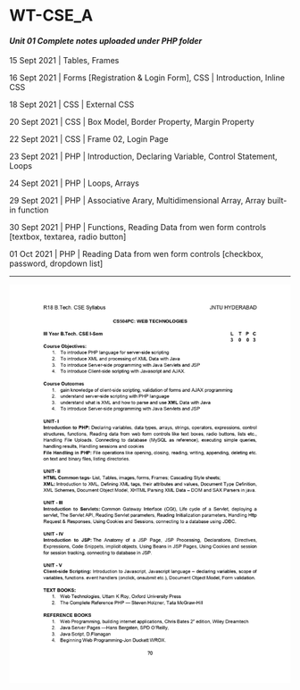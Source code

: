 # WT-CSE_A
#### _Unit 01 Complete notes uploaded under PHP folder_

15 Sept 2021 | Tables, Frames

16 Sept 2021 | Forms [Registration & Login Form], CSS | Introduction, Inline CSS

18 Sept 2021 | CSS | External CSS

20 Sept 2021 | CSS | Box Model, Border Property, Margin Property

22 Sept 2021 | CSS | Frame 02, Login Page

23 Sept 2021 | PHP | Introduction, Declaring Variable, Control Statement, Loops

24 Sept 2021 | PHP | Loops, Arrays

29 Sept 2021 | PHP | Associative Arary, Multidimensional Array, Array built-in function

30 Sept 2021 | PHP | Functions, Reading Data from wen form controls [textbox, textarea, radio button]

01 Oct 2021 | PHP  | Reading Data from wen form controls [checkbox, password, dropdown list]

-----------------------------------------------------------------------------------------------------------------

![alt text](Web_Tech_Syllabus.jpg)
